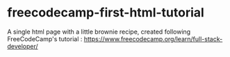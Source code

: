 # freecodecamp-first-html-tutorial
A single html page with a little brownie recipe, created following FreeCodeCamp's tutorial : https://www.freecodecamp.org/learn/full-stack-developer/

